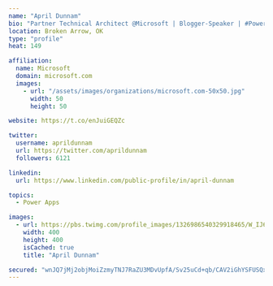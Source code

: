 ```yaml
---
name: "April Dunnam"
bio: "Partner Technical Architect @Microsoft | Blogger-Speaker | #PowerApps, #PowerAutomate, #Office365, #SharePoint | #WIT | #Karaoke Queen"
location: Broken Arrow, OK
type: "profile"
heat: 149

affiliation:
  name: Microsoft
  domain: microsoft.com
  images:
    - url: "/assets/images/organizations/microsoft.com-50x50.jpg"
      width: 50
      height: 50

website: https://t.co/enJuiGEQZc

twitter:
  username: aprildunnam
  url: https://twitter.com/aprildunnam
  followers: 6121

linkedin:
  url: https://www.linkedin.com/public-profile/in/april-dunnam

topics:
  - Power Apps

images:
  - url: https://pbs.twimg.com/profile_images/1326986540329918465/W_IJ6Ih2_400x400.jpg
    width: 400
    height: 400
    isCached: true
    title: "April Dunnam"

secured: "wnJQ7jMj2objMoiZzmyTNJ7RaZU3MDvUpfA/Sv25uCd+qb/CAV2iGhYSFUSQxCTiNrwheRM3rg6RvHtbaK+4CDD/LjTESDomqSvG/53wOFhD93ERVNw1MywNQhre00Iovp1/7HVwc7PZ82vk6qKpucCUvvQ/u7jasipdZay9oEsdR1IkUuM3gMQ0EF517pfp7i4I5xfUdYc0Zn2OMOebZKwbWNkqMWSMEdCC7qn4MjT/7wo+kRp7oLFU/WxLfe2800PZUXDddWAoBIBruhSClMPJciUYfjT6WMC3vp85re+wufSADVHPEOqsG/rceR6cT0NWaCcjrcgn72D2aAjX+WQkuGDV5Sdm2+MdkymJ1t2sUPLTRxWED6zBjWQx0bkoPeIs4M/k5+46S6WocAE97G+1sAPYgY7lFBIYQQ33tkI=;Q3DhRsxnodJeVM/lkXyaTw=="
---
```


